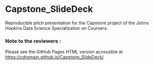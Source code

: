 # Capstone_SlideDeck
Reproducible pitch presentation for the Capstone project of the Johns Hopkins Data Science Specialization on Coursera.

### Note to the reviewers :

Please see the GitHub Pages HTML version accessible at https://cdromain.github.io/Capstone_SlideDeck/
